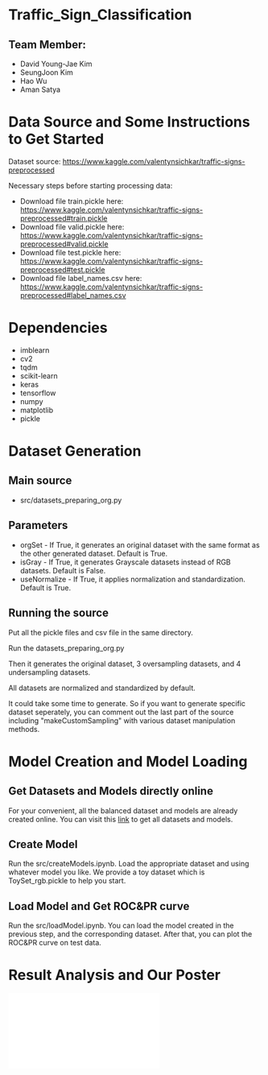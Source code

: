 # Traffic_Sign_Classification

## Team Member:
* David Young-Jae Kim
* SeungJoon Kim
* Hao Wu
* Aman Satya

# Data Source and Some Instructions to Get Started

Dataset source: https://www.kaggle.com/valentynsichkar/traffic-signs-preprocessed

Necessary steps before starting processing data:

* Download file train.pickle here: https://www.kaggle.com/valentynsichkar/traffic-signs-preprocessed#train.pickle
* Download file valid.pickle here: https://www.kaggle.com/valentynsichkar/traffic-signs-preprocessed#valid.pickle
* Download file test.pickle here: https://www.kaggle.com/valentynsichkar/traffic-signs-preprocessed#test.pickle
* Download file label_names.csv here: https://www.kaggle.com/valentynsichkar/traffic-signs-preprocessed#label_names.csv

# Dependencies
* imblearn
* cv2
* tqdm
* scikit-learn
* keras
* tensorflow
* numpy
* matplotlib
* pickle

# Dataset Generation

## Main source
* src/datasets_preparing_org.py

## Parameters
* orgSet - If True, it generates an original dataset with the same format as the other generated dataset. Default is True.
* isGray - If True, it generates Grayscale datasets instead of RGB datasets. Default is False.
* useNormalize - If True, it applies normalization and standardization. Default is True.

## Running the source
Put all the pickle files and csv file in the same directory.

Run the datasets_preparing_org.py

Then it generates the original dataset, 3 oversampling datasets, and 4 undersampling datasets.

All datasets are normalized and standardized by default.

It could take some time to generate. So if you want to generate specific dataset seperately, you can comment out the last part of the source including "makeCustomSampling" with various dataset manipulation methods.

# Model Creation and Model Loading

## Get Datasets and Models directly online
For your convenient, all the balanced dataset and models are already created online. You can visit this [link](https://drive.google.com/drive/u/1/folders/1Qjp5h6Ir3IWQXK9jsujPb8MAXGakxYPL) to get all datasets and models.

## Create Model
Run the src/createModels.ipynb. Load the appropriate dataset and using whatever model you like. We provide a toy dataset which is ToySet_rgb.pickle to help you start.

## Load Model and Get ROC&PR curve
Run the src/loadModel.ipynb. You can load the model created in the previous step, and the corresponding dataset. After that, you can plot the ROC&PR curve on test data.

# Result Analysis and Our Poster
![Poster](Poster.pdf)